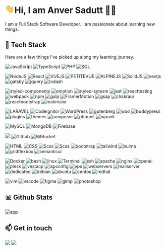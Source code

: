# <img src="https://raw.githubusercontent.com/ABSphreak/ABSphreak/master/gifs/Hi.gif" width="30px">Hi, I am Anver Sadutt 👨‍💻

I am a Full Stack Software Developer. I am passionate about learning new things.

## 🍔 Tech Stack

Here are a few things I've picked up along my learning journey.


 ![JavaScript](https://img.shields.io/badge/JavaScript-F7DF1E?style=for-the-badge&logo=javascript&logoColor=black) ![TypeScript](https://img.shields.io/badge/TypeScript-007ACC?style=for-the-badge&logo=typescript&logoColor=white) ![PHP](https://img.shields.io/badge/php-8993BE?style=for-the-badge&logo=php&logoColor=232630) ![SQL](https://img.shields.io/badge/-SQL-000?style=for-the-badge&logo=MySQL&logoColor=4479A1) 
  
 ![NodeJS](https://img.shields.io/badge/Node.js-43853D?style=for-the-badge&logo=node.js&logoColor=white) ![React](https://img.shields.io/badge/REACT-white?style=for-the-badge&logo=react&logoColor=#61DAFB) ![VUEJS](https://img.shields.io/badge/VUEJS-lightgrey?style=for-the-badge&logo=vuedotjs&logoColor=#4FC08D) ![PETITEVUE](https://img.shields.io/badge/petitevue-salmon?style=for-the-badge&logo=&logoColor=#21759B) ![ALPINEJS](https://img.shields.io/badge/ALPINEJS-F7F7F7?style=for-the-badge&logo=alpinedotjs&logoColor=#8BC0D0) ![SolidJS](https://img.shields.io/badge/SOLIDJS-c7c7c7?style=for-the-badge) ![nextjs](https://img.shields.io/badge/next%20js-salmon?style=for-the-badge&logo=nextdotjs&logoColor=#000000) ![gatsby](https://img.shields.io/badge/gatsby-blue?style=for-the-badge&logo=gatsby&logoColor=#FCFCFC) ![jquery](https://img.shields.io/badge/jquery-yellow?style=for-the-badge&logo=jquery&logoColor=#0769AD) ![lodash](https://img.shields.io/badge/lodash-blue?style=for-the-badge&logo=lodash&logoColor=#3492FF)
 
 ![styled-components](https://img.shields.io/badge/styled%20components-yellow?style=for-the-badge&logo=styledcomponents&logoColor=#DB7093) ![emotion](https://img.shields.io/badge/emotion-green?style=for-the-badge&logo=&logoColor=#DB7093) ![styled-sytesm](https://img.shields.io/badge/styled%20system-blue?style=for-the-badge&logo=&logoColor=#DB7093) ![jest](https://img.shields.io/badge/jest-black?style=for-the-badge&logo=jest&logoColor=#C21325) ![reacttesting](https://img.shields.io/badge/react%20testing%20library-yellow?style=for-the-badge&logo=testinglibrary&logoColor=#C21325) ![webpack](https://img.shields.io/badge/webpack-orange?style=for-the-badge&logo=webpack&logoColor=#8DD6F9) ![npm](https://img.shields.io/badge/npm-red?style=for-the-badge&logo=npm&logoColor=#CB3837) ![gulp](https://img.shields.io/badge/gulp-blue?style=for-the-badge&logo=gulp&logoColor=#CF4647) ![FramerMotion](https://img.shields.io/badge/framer%20motion-yellow?style=for-the-badge&logo=framer&logoColor=#CF4647) ![gsap](https://img.shields.io/badge/greensock-f6f6f6?style=for-the-badge&logo=greensock&logoColor=#88CE02) ![chakraui](https://img.shields.io/badge/chakraui-orange?style=for-the-badge&logo=chakraui&logoColor=#319795) ![reactbootstrap](https://img.shields.io/badge/react%20bootstrap-orange?style=for-the-badge&logo=bootstrap&logoColor=white) ![materialui](https://img.shields.io/badge/materialui-blue?style=for-the-badge&logo=materialui&logoColor=white)
 
 
 ![LARAVEL](https://img.shields.io/badge/LARAVEL-majento?style=for-the-badge&logo=laravel&logoColor=#FF2D20) ![CodeIgnitor](https://img.shields.io/badge/CodeIgniter-yellow?style=for-the-badge&logo=codeigniter&logoColor=#EF4223) ![WordPress](https://img.shields.io/badge/wordpress-green?style=for-the-badge&logo=wordpress&logoColor=#21759B) ![gutenberg](https://img.shields.io/badge/gutenberg-orange?style=for-the-badge&logo=gutenberg&logoColor=#000000) ![woo](https://img.shields.io/badge/woocommerce-black?style=for-the-badge&logo=woocommerce&logoColor=#96588A) ![buddypress](https://img.shields.io/badge/buddypress-yellow?style=for-the-badge&logo=buddy&logoColor=#1A86FD) ![plugins](https://img.shields.io/badge/Custom%20Plugin%20Development-blue?style=for-the-badge&logo=wordpress&logoColor=#000000) ![themes](https://img.shields.io/badge/Theme%20Development-silver?style=for-the-badge&logo=wordpress&logoColor=#000000)  ![composer](https://img.shields.io/badge/composer-salmon?style=for-the-badge&logo=composer&logoColor=#885630) ![phpunit](https://img.shields.io/badge/phpunit-red?style=for-the-badge&logo=php&logoColor=#1572B6) ![wpunit](https://img.shields.io/badge/wordpress%20unit%20testing-violet?style=for-the-badge&logo=wordpress&logoColor=white)
 
 
 ![MySQL](https://img.shields.io/badge/MySQL-00000F?style=for-the-badge&logo=mysql&logoColor=white) ![MongoDB](https://img.shields.io/badge/MongoDB-4EA94B?style=for-the-badge&logo=mongodb&logoColor=white) ![Firebase](https://img.shields.io/badge/firebase-salmon?style=for-the-badge&logo=firebase&logoColor=#FFCA28)

 ![](https://img.shields.io/badge/git%20-%23F05033.svg?&style=for-the-badge&logo=git&logoColor=white)  ![Github](https://img.shields.io/badge/github%20-%23121011.svg?&style=for-the-badge&logo=github&logoColor=white) ![BitBucket](https://img.shields.io/badge/bitbucket%20-%230047B3.svg?&style=for-the-badge&logo=bitbucket&logoColor=white)
 
 ![HTML](https://img.shields.io/badge/HTML5-E34F26?style=for-the-badge&logo=html5&logoColor=white) ![CSS](https://img.shields.io/badge/CSS-239120?&style=for-the-badge&logo=css3&logoColor=white) ![Scss](https://img.shields.io/badge/SCSS-CC6699?style=for-the-badge&logo=SASS&logoColor=232630) ![Scss](https://img.shields.io/badge/LESS-1D365D?style=for-the-badge&logo=less&logoColor=white) ![bootstrap](https://img.shields.io/badge/bootstrap-black?style=for-the-badge&logo=bootstrap&logoColor=#7952B3) ![tailwind](https://img.shields.io/badge/tailwind-F7F7F7?style=for-the-badge&logo=tailwindcss&logoColor=#06B6D4) ![bulma](https://img.shields.io/badge/bulma-black?style=for-the-badge&logo=bulma&logoColor=#00D1B2) ![gridflexbox](https://img.shields.io/badge/cssgridflexbox-orange?style=for-the-badge&logo=css3&logoColor=#1572B6) ![semanticui](https://img.shields.io/badge/semantic%20ui-yellow?style=for-the-badge&logo=semanticuireact&logoColor=#35BDB2)
 
 ![Docker](https://img.shields.io/badge/docker%20-%230db7ed.svg?&style=for-the-badge&logo=docker&logoColor=white) ![bash](https://img.shields.io/badge/bash-282F34?style=for-the-badge&logo=gnubash&logoColor=#4EAA25) ![linux](https://img.shields.io/badge/linux-f7f7f7?style=for-the-badge&logo=linux&logoColor=#FCC624) ![Terminal](https://img.shields.io/badge/terminal-black?style=for-the-badge&logo=windowsterminal&logoColor=#FCC624) ![ssh](https://img.shields.io/badge/ssh-yellow?style=for-the-badge&logo=windowsterminal&logoColor=#FCC624) ![apache](https://img.shields.io/badge/apache-blue?style=for-the-badge&logo=apache&logoColor=white) ![nginx](https://img.shields.io/badge/nginx-orange?style=for-the-badge&logo=nginx&logoColor=white) ![cpanel](https://img.shields.io/badge/cpanel-yellow?style=for-the-badge&logo=cpanel&logoColor=white) ![plesk](https://img.shields.io/badge/plesk-green?style=for-the-badge&logo=plesk&logoColor=white) ![vestacp](https://img.shields.io/badge/vestacp-blue?style=for-the-badge&logo=linux&logoColor=white) ![ispconfig](https://img.shields.io/badge/ispconfig-violet?style=for-the-badge&logo=linux&logoColor=white) ![vps](https://img.shields.io/badge/VPS-red?style=for-the-badge&logo=linux&logoColor=#007ACC) ![webservers](https://img.shields.io/badge/web%20server%20setup-blue?style=for-the-badge&logo=linux&logoColor=#007ACC) ![mailserver](https://img.shields.io/badge/mail%20server%20setup-orange?style=for-the-badge&logo=linux&logoColor=#007ACC) ![dedicated](https://img.shields.io/badge/dedicated%20server%20setup-cyan?style=for-the-badge&logo=linux&logoColor=#007ACC) ![debian](https://img.shields.io/badge/debian-blue?style=for-the-badge&logo=debian&logoColor=white) ![ubuntu](https://img.shields.io/badge/ubuntu-black?style=for-the-badge&logo=ubuntu&logoColor=#E95420) ![centos](https://img.shields.io/badge/centos-brown?style=for-the-badge&logo=centos&logoColor=#262577) ![redhat](https://img.shields.io/badge/redhat-black?style=for-the-badge&logo=redhat&logoColor=#EE0000)
 
![vim](https://img.shields.io/badge/vim-orange?style=for-the-badge&logo=vim&logoColor=#019733) ![vscode](https://img.shields.io/badge/vscode-blue?style=for-the-badge&logo=visualstudiocode&logoColor=#007ACC) ![figma](https://img.shields.io/badge/figma-EAEAEA?style=for-the-badge&logo=figma&logoColor=#F24E1E) ![gimp](https://img.shields.io/badge/gimp-black?style=for-the-badge&logo=gimp&logoColor=#5C5543) ![photoshop](https://img.shields.io/badge/photoshop-071834?style=for-the-badge&logo=adobephotoshop&logoColor=#31A8FF)


## 📊 Github Stats
![app](https://github-readme-stats.vercel.app/api/top-langs/?username=anver&theme=blue-green)


 
## 📫 Get in touch
<a href="https://wa.me/916380242144"><img src="https://img.shields.io/badge/WhatsApp-25D366?style=for-the-badge&logo=whatsapp&logoColor=white" /></a>
<a href="mailto:anvergdr@gmail.com"><img src="https://img.shields.io/badge/Gmail-D14836?style=for-the-badge&logo=gmail&logoColor=white" /></a>



